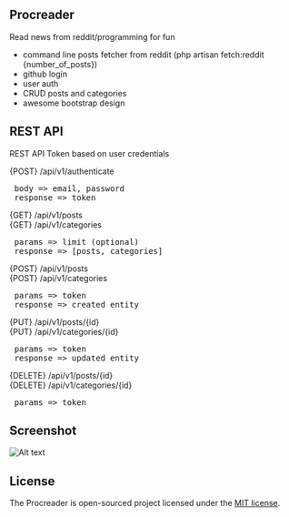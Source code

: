 ## Procreader

Read news from reddit/programming for fun

- command line posts fetcher from reddit (php artisan fetch:reddit {number_of_posts})
- github login
- user auth
- CRUD posts and categories
- awesome bootstrap design

## REST API

REST API Token based on user credentials

{POST} /api/v1/authenticate
<pre> body => email, password
 response => token </pre>
 
{GET} /api/v1/posts <br />
{GET} /api/v1/categories

<pre> params => limit (optional)
 response => [posts, categories] </pre>
 
{POST} /api/v1/posts <br />
{POST} /api/v1/categories

<pre> params => token
 response => created entity </pre>
 
{PUT} /api/v1/posts/{id} <br />
{PUT} /api/v1/categories/{id}

<pre> params => token
 response => updated entity </pre>
 
{DELETE} /api/v1/posts/{id} <br />
{DELETE} /api/v1/categories/{id}

<pre> params => token </pre>


## Screenshot
![Alt text](http://image.prntscr.com/image/770a763f76b1462fbf58cfbc1df0d288.png "Procreader")

## License

The Procreader is open-sourced project licensed under the [MIT license](http://opensource.org/licenses/MIT).
